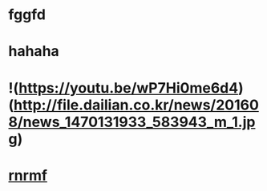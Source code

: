 # fggfd 
# hahaha
# !(https://youtu.be/wP7Hi0me6d4)(http://file.dailian.co.kr/news/201608/news_1470131933_583943_m_1.jpg)

# [rnrmf](https://youtu.be/wP7Hi0me6d4)
